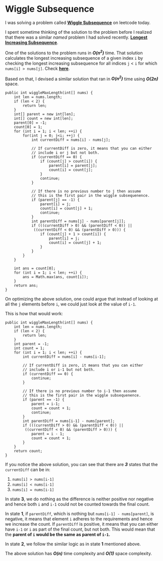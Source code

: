# Wiggle Subsequence


I was solving a problem called **[Wiggle Subsequence](https://leetcode.com/problems/wiggle-subsequence)** on leetcode today.

I spent sometime thinking of the solution to the problem before I realized that there was a similar *named* problem I had solved recently. **[Longest Increasing Subsequence](https://leetcode.com/problems/longest-increasing-subsequence/description/)**.

One of the solutions to the problem runs in ***O(n<sup>2</sup>)*** time. That solution calculates the longest increasing subsequence of a given index `i` by checking the longest increasing subsequence for all indices `j` < `i` for which `nums[i] > nums[j]`. Check **[here](http://www.geeksforgeeks.org/longest-increasing-subsequence/)**.

Based on that, I devised a similar solution that ran in ***O(n<sup>2</sup>)*** time using ***O(2n)*** space.

```
public int wiggleMaxLength(int[] nums) {
    int len = nums.length;
    if (len < 2) {
        return len;
    }
    int[] parent = new int[len];
    int[] count = new int[len];
    parent[0] = -1;
    count[0] = 1;
    for (int i = 1; i < len; ++i) {
        for(int j = 0; j<i; ++j) {
        	int currentDiff = nums[i] - nums[j];

        	// If currentDiff is zero, it means that you can either
        	// include i or j but not both.
        	if (currentDiff == 0) {
        		if (count[j] > count[i]) {
        			parent[i] = parent[j];
        			count[i] = count[j];
        		}
        		continue;
        	}

        	// If there is no previous number to j then assume
        	// this is the first pair in the wiggle subsequenence.
        	if (parent[j] == -1) {
    			parent[i] = j;
    			count[i] = count[j] + 1;
        		continue;
        	}
        	int parentDiff = nums[j] - nums[parent[j]];
        	if (((currentDiff > 0) && (parentDiff < 0)) ||
        	 ((currentDiff < 0) && (parentDiff > 0))) {
        		if (count[j] + 1 > count[i]) {
        			parent[i] = j;
        			count[i] = count[j] + 1;
        		}
        	}
        }
    }

    int ans = count[0];
    for (int i = 1; i < len; ++i) {
    	ans = Math.max(ans, count[i]);
    }
    return ans;
}
```

On optimizing the above solution, one could argue that instead of looking at all the `j` elements before `i`, we could just look at the value of `i-1`.

This is how that would work:


```
public int wiggleMaxLength(int[] nums) {
    int len = nums.length;
    if (len < 2) {
        return len;
    }
    int parent = -1;
    int count = 1;
    for (int i = 1; i < len; ++i) {
        int currentDiff = nums[i] - nums[i-1];

        // If currentDiff is zero, it means that you can either
        // include i or i-1 but not both.
        if (currentDiff == 0) {
            continue;
        }

        // If there is no previous number to i-1 then assume
    	// this is the first pair in the wiggle subsequenence.
        if (parent == -1) {
            parent = i-1;
            count = count + 1;
            continue;
        }
        int parentDiff = nums[i-1] - nums[parent];
        if (((currentDiff > 0) && (parentDiff < 0)) ||
         ((currentDiff < 0) && (parentDiff > 0))) {
			parent = i - 1;
			count = count + 1;
        }
    }
    return count;
}

```

If you notice the above solution, you can see that there are ***3*** states that the `currentDiff` can be in:

1. `nums[i] > nums[i-1]`
2. `nums[i] < nums[i-1]`
3. `nums[i] = nums[i-1]`

In state **3**, we do nothing as the difference is neither positive nor negative and hence both `i` and `i-1` could not be counted towards the final count.

In state **1**, if `parentDiff`, which is nothing but `nums[i-1] - nums[parent]`, is negative, it means that element `i` adheres to the requirements and hence we increase the count. If `parentDiff` is positive, it means that you can either have `i-1` or `i` as part of the final count, but not both. This would mean that the **parent of `i` would be the same as parent of `i-1`.**

In state **2**, we follow the similar logic as in state **1** mentioned above.

The above solution has ***O(n)*** time complexity and ***O(1)*** space complexity.

